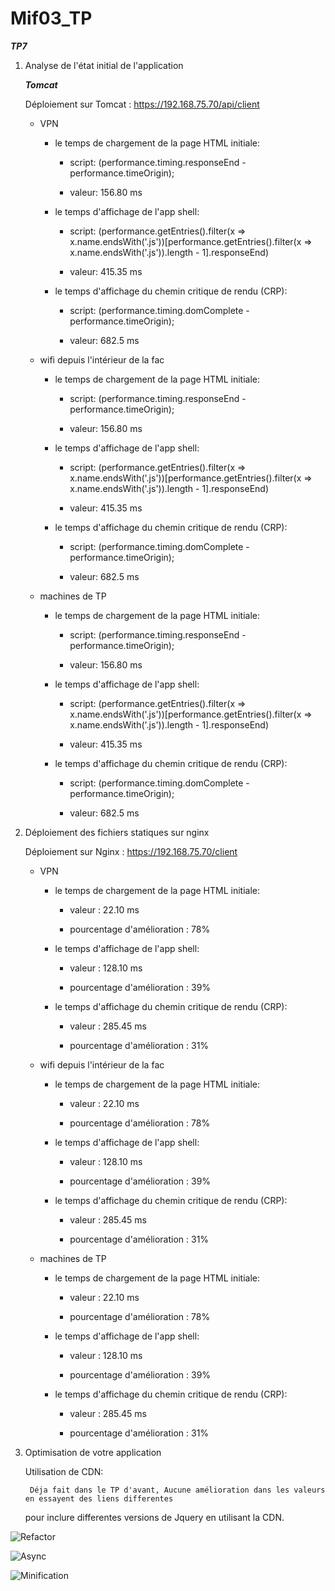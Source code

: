 # Mif03_TP

***TP7***

 1. Analyse de l'état initial de l'application

    ***Tomcat***

    Déploiement sur Tomcat : https://192.168.75.70/api/client
    

    - VPN

        - le temps de chargement de la page HTML initiale:

            - script: (performance.timing.responseEnd -performance.timeOrigin);
        
            - valeur: 156.80 ms

        - le temps d'affichage de l'app shell:
        
            - script: (performance.getEntries().filter(x =>
                    x.name.endsWith('.js'))[performance.getEntries().filter(x =>
                        x.name.endsWith('.js')).length - 1].responseEnd) 
        
            - valeur: 415.35 ms

        - le temps d'affichage du chemin critique de rendu (CRP):

            - script: (performance.timing.domComplete -performance.timeOrigin);

            - valeur: 682.5 ms

    - wifi depuis l'intérieur de la fac

        - le temps de chargement de la page HTML initiale:

            - script: (performance.timing.responseEnd -performance.timeOrigin);
        
            - valeur: 156.80 ms

        - le temps d'affichage de l'app shell:
        
            - script: (performance.getEntries().filter(x =>
                    x.name.endsWith('.js'))[performance.getEntries().filter(x =>
                        x.name.endsWith('.js')).length - 1].responseEnd) 
        
            - valeur: 415.35 ms

        - le temps d'affichage du chemin critique de rendu (CRP):

            - script: (performance.timing.domComplete -performance.timeOrigin);

            - valeur: 682.5 ms
    - machines de TP
        - le temps de chargement de la page HTML initiale:

            - script: (performance.timing.responseEnd -performance.timeOrigin);
        
            - valeur: 156.80 ms

        - le temps d'affichage de l'app shell:
        
            - script: (performance.getEntries().filter(x =>
                    x.name.endsWith('.js'))[performance.getEntries().filter(x =>
                        x.name.endsWith('.js')).length - 1].responseEnd) 
        
            - valeur: 415.35 ms

        - le temps d'affichage du chemin critique de rendu (CRP):

            - script: (performance.timing.domComplete -performance.timeOrigin);

            - valeur: 682.5 ms        

2. Déploiement des fichiers statiques sur nginx

    Déploiement sur Nginx : https://192.168.75.70/client

    - VPN

        - le temps de chargement de la page HTML initiale:

            - valeur :  22.10 ms

            - pourcentage d'amélioration : 78%

        - le temps d'affichage de l'app shell:

            - valeur : 128.10 ms

            - pourcentage d'amélioration : 39%

        - le temps d'affichage du chemin critique de rendu (CRP):

            - valeur : 285.45 ms

            - pourcentage d'amélioration : 31% 
    - wifi depuis l'intérieur de la fac

        - le temps de chargement de la page HTML initiale:

            - valeur :  22.10 ms

            - pourcentage d'amélioration : 78%

        - le temps d'affichage de l'app shell:

            - valeur : 128.10 ms

            - pourcentage d'amélioration : 39%

        - le temps d'affichage du chemin critique de rendu (CRP):

            - valeur : 285.45 ms

            - pourcentage d'amélioration : 31% 

    - machines de TP

        - le temps de chargement de la page HTML initiale:

            - valeur :  22.10 ms

            - pourcentage d'amélioration : 78%

        - le temps d'affichage de l'app shell:

            - valeur : 128.10 ms

            - pourcentage d'amélioration : 39%

        - le temps d'affichage du chemin critique de rendu (CRP):

            - valeur : 285.45 ms

            - pourcentage d'amélioration : 31% 



3. Optimisation de votre application

    Utilisation de CDN:
        
        Déja fait dans le TP d'avant, Aucune amélioration dans les valeurs en essayent des liens differentes 
    pour inclure  differentes versions de Jquery en utilisant la CDN.

![Refactor](./Refactor.PNG)

![Async](./Async.PNG)

![Minification](./Minification.PNG)



